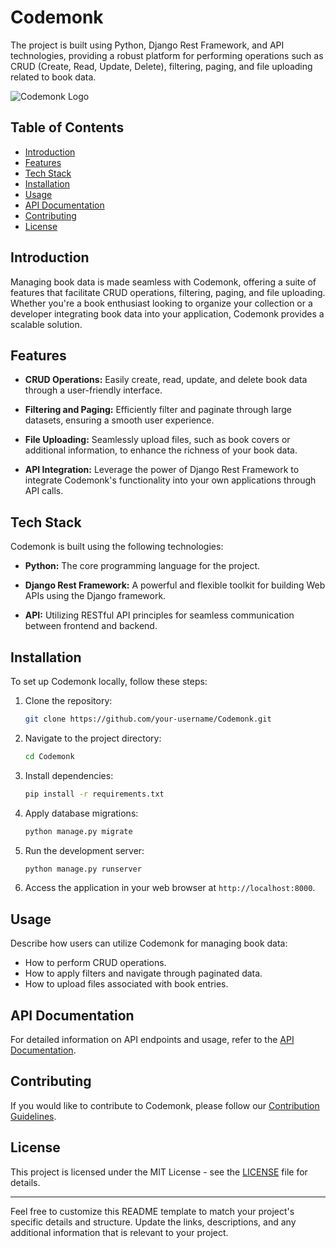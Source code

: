 # Codemonk

The project is built using Python, Django Rest Framework, and API technologies, providing a robust platform for performing operations such as CRUD (Create, Read, Update, Delete), filtering, paging, and file uploading related to book data.

![Codemonk Logo](codemonk_logo.png)

## Table of Contents

- [Introduction](#introduction)
- [Features](#features)
- [Tech Stack](#tech-stack)
- [Installation](#installation)
- [Usage](#usage)
- [API Documentation](#api-documentation)
- [Contributing](#contributing)
- [License](#license)

## Introduction

Managing book data is made seamless with Codemonk, offering a suite of features that facilitate CRUD operations, filtering, paging, and file uploading. Whether you're a book enthusiast looking to organize your collection or a developer integrating book data into your application, Codemonk provides a scalable solution.

## Features

- **CRUD Operations:** Easily create, read, update, and delete book data through a user-friendly interface.

- **Filtering and Paging:** Efficiently filter and paginate through large datasets, ensuring a smooth user experience.

- **File Uploading:** Seamlessly upload files, such as book covers or additional information, to enhance the richness of your book data.

- **API Integration:** Leverage the power of Django Rest Framework to integrate Codemonk's functionality into your own applications through API calls.

## Tech Stack

Codemonk is built using the following technologies:

- **Python:** The core programming language for the project.
  
- **Django Rest Framework:** A powerful and flexible toolkit for building Web APIs using the Django framework.

- **API:** Utilizing RESTful API principles for seamless communication between frontend and backend.

## Installation

To set up Codemonk locally, follow these steps:

1. Clone the repository:

   ```bash
   git clone https://github.com/your-username/Codemonk.git
   ```

2. Navigate to the project directory:

   ```bash
   cd Codemonk
   ```

3. Install dependencies:

   ```bash
   pip install -r requirements.txt
   ```

4. Apply database migrations:

   ```bash
   python manage.py migrate
   ```

5. Run the development server:

   ```bash
   python manage.py runserver
   ```

6. Access the application in your web browser at `http://localhost:8000`.

## Usage

Describe how users can utilize Codemonk for managing book data:

- How to perform CRUD operations.
- How to apply filters and navigate through paginated data.
- How to upload files associated with book entries.

## API Documentation

For detailed information on API endpoints and usage, refer to the [API Documentation](docs/API_DOCUMENTATION.md).

## Contributing

If you would like to contribute to Codemonk, please follow our [Contribution Guidelines](CONTRIBUTING.md).

## License

This project is licensed under the MIT License - see the [LICENSE](LICENSE) file for details.

---

Feel free to customize this README template to match your project's specific details and structure. Update the links, descriptions, and any additional information that is relevant to your project.
